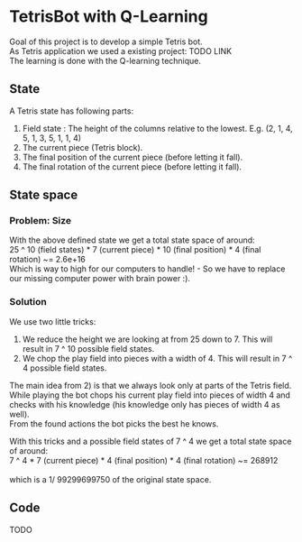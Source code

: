 # TetrisBot with Q-Learning
<p>
Goal of this project is to develop a simple Tetris bot.<br>
As Tetris application we used a existing project: TODO LINK<br>
The learning is done with the Q-learning technique.
</p>
<h2>State</h2>
<p>
A Tetris state has following parts:
<ol>
<li>Field state : The height of the columns relative to the lowest. E.g. (2, 1, 4, 5, 1, 3, 5, 1, 1, 4)
<li>The current piece (Tetris block).
<li>The final position of the current piece (before letting it fall).
<li>The final rotation of the current piece (before letting it fall).
</ol>
</p>
<h2>State space</h2>
<h3>Problem: Size</h3>
<p>
With the above defined state we get a total state space of around:<br>
25 ^ 10 (field states) * 7 (current piece) * 10 (final position) * 4 (final rotation) ~= 2.6e+16<br>
Which is way to high for our computers to handle! - So we have to replace our missing computer power with brain power :).<br>
<h3>Solution</h3>
We use two little tricks:
<ol>
<li>We reduce the height we are looking at from 25 down to 7. This will result in 7 ^ 10 possible field states.
<li>We chop the play field into pieces with a width of 4. This will result in 7 ^ 4 possible field states.
</ol>
The main idea from 2) is that we always look only at parts of the Tetris field.<br>
While playing the bot chops his current play field into pieces of width 4 and checks with his knowledge (his knowledge only has pieces of width 4 as well).<br>
From the found actions the bot picks the best he knows.

With this tricks and a possible field states of 7 ^ 4 we get a total state space of around:<br>
7 ^ 4 * 7 (current piece) * 4 (final position) * 4 (final rotation) ~= 268912<br>
<br>
which is a 1/ 99299699750 of the original state space. 
</p>
<h2>Code</h2>
<p>
TODO
</p>
